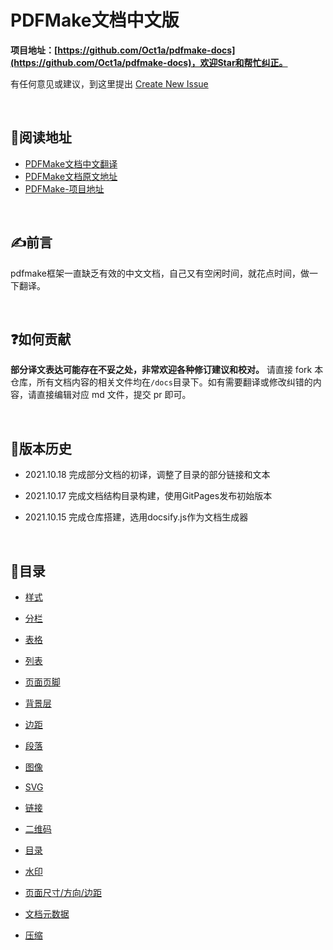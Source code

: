 # PDFMake文档中文版
**项目地址：[https://github.com/Oct1a/pdfmake-docs](https://github.com/Oct1a/pdfmake-docs)，欢迎Star和帮忙纠正。**

有任何意见或建议，到这里提出 [Create New Issue](https://github.com/Oct1a/pdfmake-docs/issues/new)

<br>

## 📖阅读地址

- [PDFMake文档中文翻译](https://oct1a.github.io/pdfmake-docs/#/)
- [PDFMake文档原文地址](https://pdfmake.github.io/docs/0.1/)
- [PDFMake-项目地址](https://github.com/bpampuch/pdfmake)

<br>


## ✍前言

pdfmake框架一直缺乏有效的中文文档，自己又有空闲时间，就花点时间，做一下翻译。 

<br>


## ❓如何贡献

**部分译文表达可能存在不妥之处，非常欢迎各种修订建议和校对。** 请直接 fork 本仓库，所有文档内容的相关文件均在` /docs `目录下。如有需要翻译或修改纠错的内容，请直接编辑对应 md 文件，提交 pr 即可。

<br>

## 📅版本历史

- 2021.10.18 完成部分文档的初译，调整了目录的部分链接和文本

- 2021.10.17 完成文档结构目录构建，使用GitPages发布初始版本

- 2021.10.15 完成仓库搭建，选用docsify.js作为文档生成器

<br>


## 📇目录
   * [样式](docs/Document-definition-object/Styling.md)

   * [分栏](docs/Document-definition-object/Columns.md)

   * [表格](docs/Document-definition-object/Tables.md)

   * [列表](docs/Document-definition-object/Lists.md)

   * [页面页脚](docs/Document-definition-object/Headers_and_footers.md)

   * [背景层](docs/Document-definition-object/Background_layer.md)

   * [边距](docs/Document-definition-object/Margins.md)

   * [段落](docs/Document-definition-object/Stack_of_paragraphs.md)

   * [图像](docs/Document-definition-object/Images.md)

   * [SVG](docs/Document-definition-object/SVGs.md)

   * [链接](docs/Document-definition-object/Links.md)

   * [二维码](docs/Document-definition-object/QR_code.md)

   * [目录](docs/Document-definition-object/Table_of_contents.md)

   * [水印](docs/Document-definition-object/Watermark.md)

   * [页面尺寸/方向/边距](docs/Document-definition-object/Page_dimensions_orientation_and_margins.md.md)

   * [文档元数据](docs/Document-definition-object/Document_Metadata.md)

   * [压缩](docs/Document-definition-object/Compression.md)

 <br>


<!-- ![https://starchart.cc/Oct1a/pdfmake-docs.svg](https://starchart.cc/Oct1a/pdfmake-docs) -->